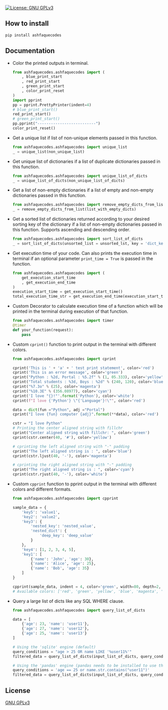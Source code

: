 [![License: GNU GPLv3](https://img.shields.io/badge/License-GPLv3-blue.svg)](https://github.com/ashfaque/ashfaquecodes/blob/main/LICENSE)

## How to install
```sh
pip install ashfaquecodes
```

## Documentation
- Color the printed outputs in terminal.
    ```python
    from ashfaquecodes.ashfaquecodes import (
        , blue_print_start
        , red_print_start
        , green_print_start
        , color_print_reset
    )
    import pprint
    pp = pprint.PrettyPrinter(indent=4)
    # blue_print_start()
    red_print_start()
    # green_print_start()
    pp.pprint("--------------------------")
    color_print_reset()
    ```

- Get a unique list if list of non-unique elements passed in this function.
    ```python
    from ashfaquecodes.ashfaquecodes import unique_list
    _ = unique_list(non_unique_list)
    ```

- Get unique list of dictionaries if a list of duplicate dictionaries passed in this function.
    ```python
    from ashfaquecodes.ashfaquecodes import unique_list_of_dicts
    _ = unique_list_of_dicts(non_unique_list_of_dicts)
    ```

- Get a list of non-empty dictionaries if a list of empty and non-empty dictionaries passed in this function.
    ```python
    from ashfaquecodes.ashfaquecodes import remove_empty_dicts_from_list
    _ = remove_empty_dicts_from_list(list_with_empty_dicts)
    ```

- Get a sorted list of dictionaries returned according to your desired sorting key of the dictionary if a list of non-empty dictionaries passed in this function. Supports ascending and descending order.
    ```python
    from ashfaquecodes.ashfaquecodes import sort_list_of_dicts
    _ = sort_list_of_dicts(unsorted_list = unsorted_lst, key = 'dict_key_name', desc = True)
    ```

- Get execution time of your code. Can also prints the execution time in terminal if an optional parameter `print_time = True` is passed in the function.
    ```python
    from ashfaquecodes.ashfaquecodes import (
        get_execution_start_time
        , get_execution_end_time
    )
    execution_start_time = get_execution_start_time()
    total_execution_time_str = get_execution_end_time(execution_start_time, print_time = True)
    ```

- Custom Decorator to calculate execution time of a function which will be printed in the terminal during execution of that function.
    ```python
    from ashfaquecodes.ashfaquecodes import timer
    @timer
    def your_function(request):
        pass
    ```

- Custom `cprint()` function to print output in the terminal with different colors.
    ```python
    from ashfaquecodes.ashfaquecodes import cprint

    cprint('This is ' + 'a' + ' test print statement', color='red')
    cprint('This is an error message', color='green')
    cprint("Python : %2d, Portal : %5.2f" % (1, 05.333), color='yellow')
    cprint("Total students : %3d, Boys : %2d" % (240, 120), color='blue')
    cprint("%7.3o" % (25), color='magenta')
    cprint("%10.3E" % (356.08977), color='cyan')
    cprint('I love "{}!"'.format('Python'), color='white')
    cprint(f"I love {'Python'} \"{'Language'}!\"", color='red')

    data = dict(fun ="Python", adj ="Portal")
    cprint("I love {fun} computer {adj}".format(**data), color='red')

    cstr = "I love Python"
    # Printing the center aligned string with fillchr
    cprint("Center aligned string with fillchr: ", color='green')
    cprint(cstr.center(40, '#'), color='yellow')

    # cprinting the left aligned string with "-" padding
    cprint("The left aligned string is : ", color='blue')
    cprint(cstr.ljust(40, '-'), color='magenta')

    # cprinting the right aligned string with "-" padding
    cprint("The right aligned string is : ", color='cyan')
    cprint(cstr.rjust(40, '-'), color='white')
    ```

- Custom `cpprint` function to pprint output in the terminal with different colors and different formats.
    ```python
    from ashfaquecodes.ashfaquecodes import cpprint

    sample_data = {
        'key5': 'value1',
        'key2': 'value2',
        'key3': {
            'nested_key': 'nested_value',
            'nested_dict': {
                'deep_key': 'deep_value'
            }
        },
        'key4': [1, 2, 3, 4, 5],
        'key1': [
            {'name': 'John', 'age': 30},
            {'name': 'Alice', 'age': 25},
            {'name': 'Bob', 'age': 35}
        ]
    }

    cpprint(sample_data, indent = 4, color='green', width=80, depth=2, compact=False, sort_dicts=True)
    # Available colors: ['red', 'green', 'yellow', 'blue', 'magenta', 'cyan', 'white']
    ```

- Query a large list of dicts like any SQL WHERE clause.
    ```python
    from ashfaquecodes.ashfaquecodes import query_list_of_dicts

    data = [
        {'age': 23, 'name': 'user11'},
        {'age': 27, 'name': 'user12'},
        {'age': 25, 'name': 'user13'}
    ]

    # Using the 'sqlite' engine (default)
    query_conditions = "age > 25 OR name LIKE '%user11%'"
    filtered_data = query_list_of_dicts(input_list_of_dicts, query_conditions)

    # Using the 'pandas' engine (pandas needs to be installed to use this)
    query_conditions = 'age == 25 or name.str.contains("user11")'
    filtered_data = query_list_of_dicts(input_list_of_dicts, query_conditions, engine='pandas')
    ```



## License
[GNU GPLv3](LICENSE)

